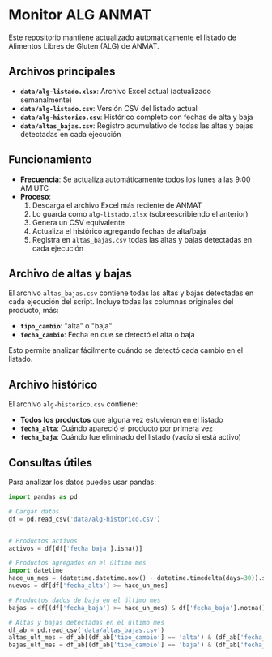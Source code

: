 # Monitor ALG ANMAT

Este repositorio mantiene actualizado automáticamente el listado de Alimentos Libres de Gluten (ALG) de ANMAT.

## Archivos principales

- **`data/alg-listado.xlsx`**: Archivo Excel actual (actualizado semanalmente)
- **`data/alg-listado.csv`**: Versión CSV del listado actual
- **`data/alg-historico.csv`**: Histórico completo con fechas de alta y baja
- **`data/altas_bajas.csv`**: Registro acumulativo de todas las altas y bajas detectadas en cada ejecución

## Funcionamiento

- **Frecuencia**: Se actualiza automáticamente todos los lunes a las 9:00 AM UTC
- **Proceso**: 
  1. Descarga el archivo Excel más reciente de ANMAT
  2. Lo guarda como `alg-listado.xlsx` (sobreescribiendo el anterior)
  3. Genera un CSV equivalente
  4. Actualiza el histórico agregando fechas de alta/baja
  5. Registra en `altas_bajas.csv` todas las altas y bajas detectadas en cada ejecución
## Archivo de altas y bajas

El archivo `altas_bajas.csv` contiene todas las altas y bajas detectadas en cada ejecución del script. Incluye todas las columnas originales del producto, más:

- **`tipo_cambio`**: "alta" o "baja"
- **`fecha_cambio`**: Fecha en que se detectó el alta o baja

Esto permite analizar fácilmente cuándo se detectó cada cambio en el listado.

## Archivo histórico

El archivo `alg-historico.csv` contiene:
- **Todos los productos** que alguna vez estuvieron en el listado
- **`fecha_alta`**: Cuándo apareció el producto por primera vez
- **`fecha_baja`**: Cuándo fue eliminado del listado (vacío si está activo)

## Consultas útiles


Para analizar los datos puedes usar pandas:

```python
import pandas as pd

# Cargar datos
df = pd.read_csv('data/alg-historico.csv')


# Productos activos
activos = df[df['fecha_baja'].isna()]

# Productos agregados en el último mes
import datetime
hace_un_mes = (datetime.datetime.now() - datetime.timedelta(days=30)).strftime('%Y-%m-%d')
nuevos = df[df['fecha_alta'] >= hace_un_mes]

# Productos dados de baja en el último mes
bajas = df[(df['fecha_baja'] >= hace_un_mes) & df['fecha_baja'].notna()]

# Altas y bajas detectadas en el último mes
df_ab = pd.read_csv('data/altas_bajas.csv')
altas_ult_mes = df_ab[(df_ab['tipo_cambio'] == 'alta') & (df_ab['fecha_cambio'] >= hace_un_mes)]
bajas_ult_mes = df_ab[(df_ab['tipo_cambio'] == 'baja') & (df_ab['fecha_cambio'] >= hace_un_mes)]